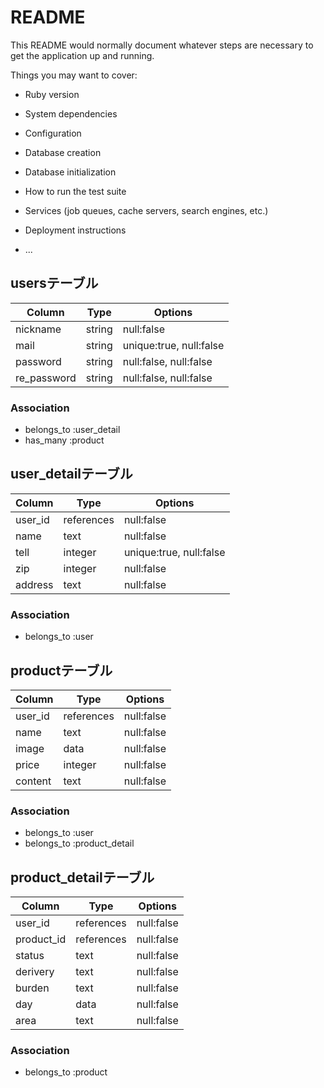 # README

This README would normally document whatever steps are necessary to get the
application up and running.

Things you may want to cover:

* Ruby version

* System dependencies

* Configuration

* Database creation

* Database initialization

* How to run the test suite

* Services (job queues, cache servers, search engines, etc.)

* Deployment instructions

* ...


## usersテーブル

|Column|Type|Options|
|------|----|-------|
|nickname|string|null:false|
|mail|string|unique:true, null:false|
|password|string|null:false, null:false|
|re_password|string|null:false, null:false|

### Association
- belongs_to :user_detail
- has_many :product


## user_detailテーブル

|Column|Type|Options|
|------|----|-------|
|user_id|references|null:false|
|name|text|null:false|
|tell|integer|unique:true, null:false|
|zip|integer|null:false|
|address|text|null:false|

### Association
- belongs_to :user

<!-- ## snsテーブル

|Column|Type|Options|
|------|----|-------|
|user_id|references|null:false|
|google|text|unique:true|
|facebook|text|unique:true| -->

## productテーブル

|Column|Type|Options|
|------|----|-------|
|user_id|references|null:false|
|name|text|null:false|
|image|data|null:false|
|price|integer|null:false|
|content|text|null:false|

### Association
- belongs_to :user
- belongs_to :product_detail

## product_detailテーブル

|Column|Type|Options|
|------|----|-------|
|user_id|references|null:false|
|product_id|references|null:false|
|status|text|null:false|
|derivery|text|null:false|
|burden|text|null:false|
|day|data|null:false|
|area|text|null:false|

### Association
- belongs_to :product
